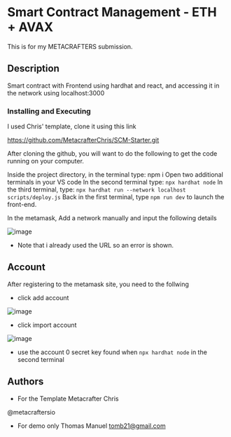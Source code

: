 # Smart Contract Management - ETH + AVAX
This is for my METACRAFTERS submission.

## Description
Smart contract with Frontend using hardhat and react, and accessing it in the network using localhost:3000


### Installing and Executing 

I used Chris' template, clone it using this link

https://github.com/MetacrafterChris/SCM-Starter.git

After cloning the github, you will want to do the following to get the code running on your computer.

Inside the project directory, in the terminal type: npm i
Open two additional terminals in your VS code
In the second terminal type: ```npx hardhat node```
In the third terminal, type: ```npx hardhat run --network localhost scripts/deploy.js```
Back in the first terminal, type ```npm run dev``` to launch the front-end.

In the metamask,
Add a network manually and input the following details

![image](https://github.com/user-attachments/assets/831a2afe-a53b-4e31-9c1f-2898daee70a2)


* Note that i already used the URL so an error is shown.

## Account
After registering to the metamask site, you need to the follwing

* click add account

  
![image](https://github.com/user-attachments/assets/b601bb21-3ac0-41a7-833b-045e0b589fd3)


* click import account

  
![image](https://github.com/user-attachments/assets/9d4bfc02-d083-47ba-bf85-606f2d49a719)

* use the account 0 secret key found when 
```npx hardhat node``` in the second terminal





## Authors
* For the Template
Metacrafter Chris

@metacraftersio

* For demo only
Thomas Manuel
tomb21@gmail.com

